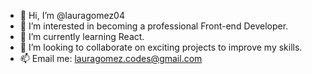 - 👋 Hi, I’m @lauragomez04
- 👀 I’m interested in becoming a professional Front-end Developer.
- 🌱 I’m currently learning React.
- 💞️ I’m looking to collaborate on exciting projects to improve my skills.
- 📫 Email me: lauragomez.codes@gmail.com

<!---
lauragomez04/lauragomez04 is a ✨ special ✨ repository because its `README.md` (this file) appears on your GitHub profile.
You can click the Preview link to take a look at your changes.
--->
